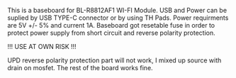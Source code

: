 This is a baseboard for BL-R8812AF1 WI-FI Module.
USB and Power can be suplied by USB TYPE-C connector or by using TH Pads.
Power requirments are 5V +/- 5% and current 1A.
Baseboard got resetable fuse in order to protect power supply from short circuit and reverse polarity protection.

!!! USE AT OWN RISK !!!

UPD reverse polarity protection part will not work, I mixed up source with drain on mosfet.
The rest of the board works fine.
